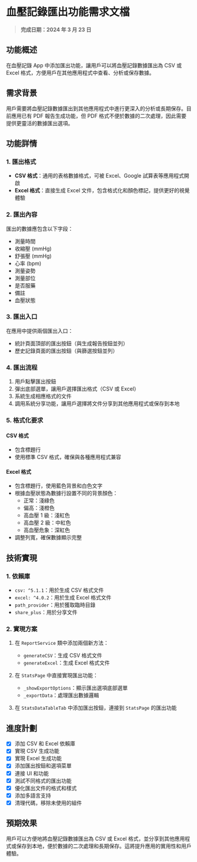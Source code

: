 # 血壓記錄匯出功能需求文檔

> **完成日期：2024 年 3 月 23 日**

## 功能概述

在血壓記錄 App 中添加匯出功能，讓用戶可以將血壓記錄數據匯出為 CSV 或 Excel 格式，方便用戶在其他應用程式中查看、分析或保存數據。

## 需求背景

用戶需要將血壓記錄數據匯出到其他應用程式中進行更深入的分析或長期保存。目前應用已有 PDF 報告生成功能，但 PDF 格式不便於數據的二次處理，因此需要提供更靈活的數據匯出選項。

## 功能詳情

### 1. 匯出格式

- **CSV 格式**：通用的表格數據格式，可被 Excel、Google 試算表等應用程式開啟
- **Excel 格式**：直接生成 Excel 文件，包含格式化和顏色標記，提供更好的視覺體驗

### 2. 匯出內容

匯出的數據應包含以下字段：

- 測量時間
- 收縮壓 (mmHg)
- 舒張壓 (mmHg)
- 心率 (bpm)
- 測量姿勢
- 測量部位
- 是否服藥
- 備註
- 血壓狀態

### 3. 匯出入口

在應用中提供兩個匯出入口：

- 統計頁面頂部的匯出按鈕（與生成報告按鈕並列）
- 歷史記錄頁面的匯出按鈕（與篩選按鈕並列）

### 4. 匯出流程

1. 用戶點擊匯出按鈕
2. 彈出底部選單，讓用戶選擇匯出格式（CSV 或 Excel）
3. 系統生成相應格式的文件
4. 調用系統分享功能，讓用戶選擇將文件分享到其他應用程式或保存到本地

### 5. 格式化要求

#### CSV 格式

- 包含標題行
- 使用標準 CSV 格式，確保與各種應用程式兼容

#### Excel 格式

- 包含標題行，使用藍色背景和白色文字
- 根據血壓狀態為數據行設置不同的背景顏色：
  - 正常：淺綠色
  - 偏高：淺橙色
  - 高血壓 1 級：淺紅色
  - 高血壓 2 級：中紅色
  - 高血壓危象：深紅色
- 調整列寬，確保數據顯示完整

## 技術實現

### 1. 依賴庫

- `csv: ^5.1.1`：用於生成 CSV 格式文件
- `excel: ^4.0.2`：用於生成 Excel 格式文件
- `path_provider`：用於獲取臨時目錄
- `share_plus`：用於分享文件

### 2. 實現方案

1. 在 `ReportService` 類中添加兩個新方法：

   - `generateCSV`：生成 CSV 格式文件
   - `generateExcel`：生成 Excel 格式文件

2. 在 `StatsPage` 中直接實現匯出功能：

   - `_showExportOptions`：顯示匯出選項底部選單
   - `_exportData`：處理匯出數據邏輯

3. 在 `StatsDataTableTab` 中添加匯出按鈕，連接到 `StatsPage` 的匯出功能

## 進度計劃

- [x] 添加 CSV 和 Excel 依賴庫
- [x] 實現 CSV 生成功能
- [x] 實現 Excel 生成功能
- [x] 添加匯出按鈕和選項菜單
- [x] 連接 UI 和功能
- [x] 測試不同格式的匯出功能
- [x] 優化匯出文件的格式和樣式
- [x] 添加多語言支持
- [x] 清理代碼，移除未使用的組件

## 預期效果

用戶可以方便地將血壓記錄數據匯出為 CSV 或 Excel 格式，並分享到其他應用程式或保存到本地，便於數據的二次處理和長期保存。這將提升應用的實用性和用戶體驗。
